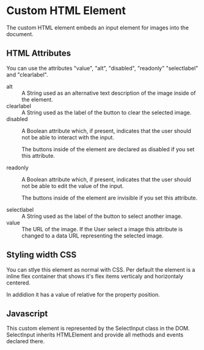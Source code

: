 # <sit-select-image> Custom HTML Element
The custom HTML element <sit-select-image> embeds an input element for images into the document.

## HTML Attributes
You can use the attributes "value", "alt", "disabled", "readonly"
"selectlabel" and "clearlabel".

<dl>
<dt>alt</dt>
<dd>A String used as an alternative text description of the image inside of
the element.</dd>

<dt>clearlabel</dt>
<dd>A String used as the label of the button to clear the selected image.</dd>

<dt>disabled</dt>
<dd><p>A Boolean attribute which, if present, indicates that the user should
not be able to interact with the input.</p>
<p>The buttons inside of the element are declared as disabled if you set
this attribute.</p></dd>

<dt>readonly</dt>
<dd><p>A Boolean attribute which, if present, indicates that the user should
not be able to edit the value of the input.</p>
<p>The buttons inside of the element are invisible if you set this
attribute.</p></dd>

<dt>selectlabel</dt>
<dd>A String used as the label of the button to select another image.</dd>

<dt>value</dt>
<dd>The URL of the image. If the User select a image this attribute is changed
to a data URL representing the selected image.</dd>
</dl>

## Styling width CSS
You can stlye this element as normal with CSS. Per default the element is a
inline flex container that shows it's flex items verticaly and horizontaly
centered.

In addidion it has a value of relative for the property position.

## Javascript
This custom element is represented by the SelectInput class in the DOM.
SelectInput inherits HTMLElement and provide all methods and events
declared there.
